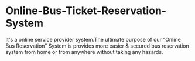 # Online-Bus-Ticket-Reservation-System

It's a online service provider system.The ultimate purpose of our “Online Bus Reservation” System is provides more easier & secured bus reservation system from home or from anywhere without taking any hazards.



